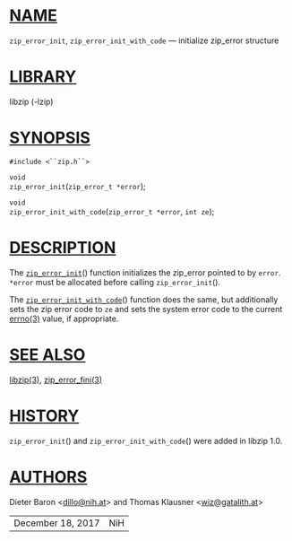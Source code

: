 # [NAME](#NAME)

`zip_error_init`, `zip_error_init_with_code` — initialize zip_error
structure

# [LIBRARY](#LIBRARY)

libzip (-lzip)

# [SYNOPSIS](#SYNOPSIS)

`#include <``zip.h``>`

`void`  
`zip_error_init`(`zip_error_t *error`);

`void`  
`zip_error_init_with_code`(`zip_error_t *error`, `int ze`);

# [DESCRIPTION](#DESCRIPTION)

The [`zip_error_init`](#zip_error_init)() function initializes the
zip_error pointed to by `error`. `*error` must be allocated before
calling `zip_error_init`().

The [`zip_error_init_with_code`](#zip_error_init_with_code)() function
does the same, but additionally sets the zip error code to `ze` and sets
the system error code to the current
[errno(3)](http://pubs.opengroup.org/onlinepubs/9699919799/functions/errno.md)
value, if appropriate.

# [SEE ALSO](#SEE_ALSO)

[libzip(3)](libzip.md), [zip_error_fini(3)](zip_error_fini.md)

# [HISTORY](#HISTORY)

`zip_error_init`() and `zip_error_init_with_code`() were added in libzip
1.0.

# [AUTHORS](#AUTHORS)

Dieter Baron \<[dillo@nih.at](mailto:dillo@nih.at)\> and Thomas Klausner
\<[wiz@gatalith.at](mailto:wiz@gatalith.at)\>

|                   |     |
|-------------------|-----|
| December 18, 2017 | NiH |
